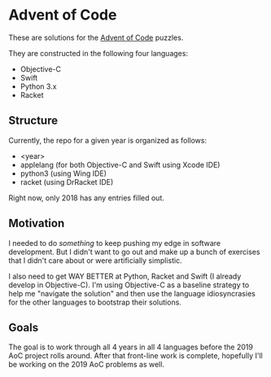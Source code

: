 # Advent of Code

These are solutions for the [Advent of Code](https://adventofcode.com) puzzles.

They are constructed in the following four languages:

- Objective-C
- Swift
- Python 3.x
- Racket

## Structure

Currently, the repo for a given year is organized as follows:

- &lt;year&gt;
- applelang (for both Objective-C and Swift using Xcode IDE)
- python3 (using Wing IDE)
- racket (using DrRacket IDE)

Right now, only 2018 has any entries filled out.

## Motivation

I needed to do *something* to keep pushing my edge in software development. But I didn't want to go out and make up a bunch of exercises that I didn't care about or were artificially simplistic.

I also need to get WAY BETTER at Python, Racket and Swift (I already develop in Objective-C). I'm using Objective-C as a baseline strategy to help me "navigate the solution" and then use the language idiosyncrasies for the other languages to bootstrap their solutions.

## Goals

The goal is to work through all 4 years in all 4 languages before the 2019 AoC project rolls around. After that front-line work is complete, hopefully I'll be working on the 2019 AoC problems as well.
